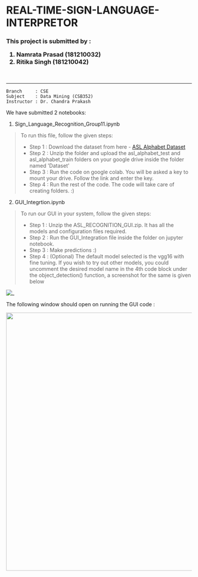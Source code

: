 # REAL-TIME-SIGN-LANGUAGE-INTERPRETOR

<h3>This project is submitted by :

1. Namrata Prasad  (181210032)<br>
2. Ritika Singh    (181210042)</h3><br>
 
 --------

```
Branch     : CSE 
Subject    : Data Mining (CSB352) 
Instructor : Dr. Chandra Prakash 
```
We have submitted 2 notebooks:

1. Sign_Language_Recognition_Group11.ipynb

> To run this file, follow the given steps:
>
>  - Step 1 : Download the dataset from here - <a href="https://www.kaggle.com/grassknoted/asl-alphabet">ASL Alphabet Dataset</a>
>  - Step 2 : Unzip the folder and upload the asl_alphabet_test and asl_alphabet_train folders on your google drive inside the folder named 'Dataset'
>  - Step 3 : Run the code on google colab. You will be asked a key to mount your drive. Follow the link and enter the key.
>  - Step 4 : Run the rest of the code. The code will take care of creating folders. :)
  
2. GUI_Integrtion.ipynb

> To run our GUI in your system, follow the given steps:
>  
>  - Step 1 : Unzip the ASL_RECOGNITION_GUI.zip. It has all the models and configuration files required.
>  - Step 2 : Run the GUI_Integration file inside the folder on jupyter notebook.
>  - Step 3 : Make predictions :)
>  - Step 4 : (Optional) The default model selected is the vgg16 with fine tuning. If you wish to try out other models, you could uncomment the desired model name in the 4th code block under the object_detection() function, a screenshot for the same is given below

![_](https://cdn.discordapp.com/attachments/745135237167841430/836924383574097920/unknown.png)

The following window should open on running the GUI code :
<div style="text-align:center">
 <img src="https://cdn.discordapp.com/attachments/745135237167841430/836931080204451850/Screenshot_137.png" width=700>
</div>

